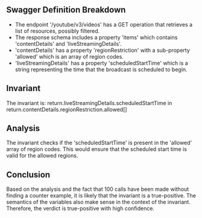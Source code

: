 ## Swagger Definition Breakdown
- The endpoint '/youtube/v3/videos' has a GET operation that retrieves a list of resources, possibly filtered.
- The response schema includes a property 'items' which contains 'contentDetails' and 'liveStreamingDetails'.
- 'contentDetails' has a property 'regionRestriction' with a sub-property 'allowed' which is an array of region codes.
- 'liveStreamingDetails' has a property 'scheduledStartTime' which is a string representing the time that the broadcast is scheduled to begin.

## Invariant
The invariant is: return.liveStreamingDetails.scheduledStartTime in return.contentDetails.regionRestriction.allowed[]

## Analysis
The invariant checks if the 'scheduledStartTime' is present in the 'allowed' array of region codes. This would ensure that the scheduled start time is valid for the allowed regions.

## Conclusion
Based on the analysis and the fact that 100 calls have been made without finding a counter example, it is likely that the invariant is a true-positive. The semantics of the variables also make sense in the context of the invariant. Therefore, the verdict is true-positive with high confidence.
